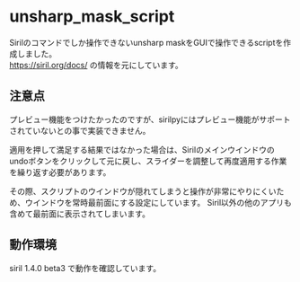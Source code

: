 # unsharp_mask_script
Sirilのコマンドでしか操作できないunsharp maskをGUIで操作できるscriptを作成しました。</br>
https://siril.org/docs/ の情報を元にしています。


## 注意点
プレビュー機能をつけたかったのですが、sirilpyにはプレビュー機能がサポートされていないとの事で実装できません。

適用を押して満足する結果ではなかった場合は、Sirilのメインウインドウのundoボタンをクリックして元に戻し、スライダーを調整して再度適用する作業を繰り返す必要があります。

その際、スクリプトのウインドウが隠れてしまうと操作が非常にやりにくいため、ウインドウを常時最前面にする設定にしています。
Siril以外の他のアプリも含めて最前面に表示されてしまいます。


## 動作環境
siril 1.4.0 beta3 で動作を確認しています。
